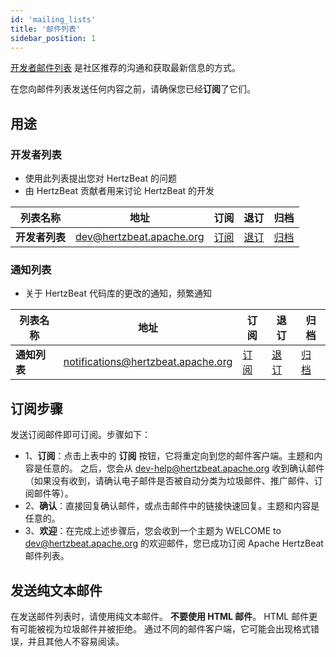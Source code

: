 ```yaml
---
id: 'mailing_lists'
title: '邮件列表'
sidebar_position: 1
---
```


<!--
Licensed to the Apache Software Foundation (ASF) under one or more
contributor license agreements.  See the NOTICE file distributed with
this work for additional information regarding copyright ownership.
The ASF licenses this file to You under the Apache License, Version 2.0
(the "License"); you may not use this file except in compliance with
the License.  You may obtain a copy of the License at

https://www.apache.org/licenses/LICENSE-2.0

Unless required by applicable law or agreed to in writing, software
distributed under the License is distributed on an "AS IS" BASIS,
WITHOUT WARRANTIES OR CONDITIONS OF ANY KIND, either express or implied.
See the License for the specific language governing permissions and
limitations under the License.
-->

[开发者邮件列表](https://lists.apache.org/list.html?dev@hertzbeat.apache.org) 是社区推荐的沟通和获取最新信息的方式。

在您向邮件列表发送任何内容之前，请确保您已经**订阅**了它们。

## 用途

### 开发者列表

- 使用此列表提出您对 HertzBeat 的问题
- 由 HertzBeat 贡献者用来讨论 HertzBeat 的开发

|   列表名称    |            地址            |                       订阅                        |                        退订                         |                                归档                                 |
|-----------|--------------------------|-------------------------------------------------|---------------------------------------------------|-------------------------------------------------------------------|
| **开发者列表** | <dev@hertzbeat.apache.org> | [订阅](mailto:dev-subscribe@hertzbeat.apache.org) | [退订](mailto:dev-unsubscribe@hertzbeat.apache.org) | [归档](https://lists.apache.org/list.html?dev@hertzbeat.apache.org) |

### 通知列表

- 关于 HertzBeat 代码库的更改的通知，频繁通知

|   列表名称   |                 地址                 |                            订阅                             |                             退订                              |                                     归档                                      |
|----------|------------------------------------|-----------------------------------------------------------|-------------------------------------------------------------|-----------------------------------------------------------------------------|
| **通知列表** | <notifications@hertzbeat.apache.org> | [订阅](mailto:notifications-subscribe@hertzbeat.apache.org) | [退订](mailto:notifications-unsubscribe@hertzbeat.apache.org) | [归档](https://lists.apache.org/list.html?notifications@hertzbeat.apache.org) |

## 订阅步骤

发送订阅邮件即可订阅。步骤如下：

- 1、**订阅**：点击上表中的 **订阅** 按钮，它将重定向到您的邮件客户端。主题和内容是任意的。
  之后，您会从 <dev-help@hertzbeat.apache.org> 收到确认邮件（如果没有收到，请确认电子邮件是否被自动分类为垃圾邮件、推广邮件、订阅邮件等）。
- 2、**确认**：直接回复确认邮件，或点击邮件中的链接快速回复。主题和内容是任意的。
- 3、**欢迎**：在完成上述步骤后，您会收到一个主题为 WELCOME to <dev@hertzbeat.apache.org> 的欢迎邮件，您已成功订阅 Apache HertzBeat 邮件列表。

## 发送纯文本邮件

在发送邮件列表时，请使用纯文本邮件。
**不要使用 HTML 邮件**。
HTML 邮件更有可能被视为垃圾邮件并被拒绝。
通过不同的邮件客户端，它可能会出现格式错误，并且其他人不容易阅读。
